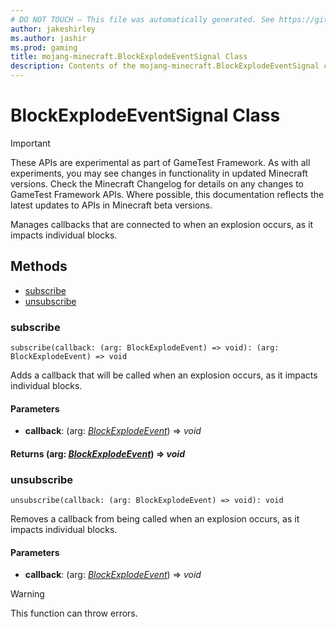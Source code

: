 ```yaml
---
# DO NOT TOUCH — This file was automatically generated. See https://github.com/Mojang/MinecraftScriptingApiDocsGenerator to modify descriptions, examples, etc.
author: jakeshirley
ms.author: jashir
ms.prod: gaming
title: mojang-minecraft.BlockExplodeEventSignal Class
description: Contents of the mojang-minecraft.BlockExplodeEventSignal class.
---
```

# BlockExplodeEventSignal Class
>[!IMPORTANT]
>These APIs are experimental as part of GameTest Framework. As with all experiments, you may see changes in functionality in updated Minecraft versions. Check the Minecraft Changelog for details on any changes to GameTest Framework APIs. Where possible, this documentation reflects the latest updates to APIs in Minecraft beta versions.

Manages callbacks that are connected to when an explosion occurs, as it impacts individual blocks.


## Methods
- [subscribe](#subscribe)
- [unsubscribe](#unsubscribe)
  
### **subscribe**
`
subscribe(callback: (arg: BlockExplodeEvent) => void): (arg: BlockExplodeEvent) => void
`

Adds a callback that will be called when an explosion occurs, as it impacts individual blocks.
#### **Parameters**
- **callback**: (arg: [*BlockExplodeEvent*](BlockExplodeEvent.md)) => *void*

#### **Returns** (arg: [*BlockExplodeEvent*](BlockExplodeEvent.md)) => *void*


### **unsubscribe**
`
unsubscribe(callback: (arg: BlockExplodeEvent) => void): void
`

Removes a callback from being called when an explosion occurs, as it impacts individual blocks.
#### **Parameters**
- **callback**: (arg: [*BlockExplodeEvent*](BlockExplodeEvent.md)) => *void*


> [!WARNING]
> This function can throw errors.


